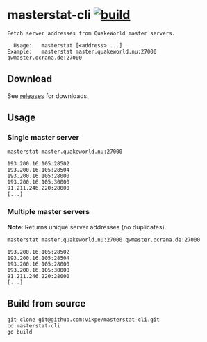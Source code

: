 # masterstat-cli [![build](https://github.com/vikpe/masterstat-cli/actions/workflows/build.yml/badge.svg)](https://github.com/vikpe/masterstat-cli/actions/workflows/build.yml)

```shell
Fetch server addresses from QuakeWorld master servers.

  Usage:   masterstat [<address> ...]
Example:   masterstat master.quakeworld.nu:27000 qwmaster.ocrana.de:27000
```

## Download

See [releases](https://github.com/vikpe/masterstat-cli/releases) for downloads.

## Usage

### Single master server

```shell
masterstat master.quakeworld.nu:27000
```

```
193.200.16.105:28502
193.200.16.105:28504
193.200.16.105:28000
193.200.16.105:30000
91.211.246.220:28000
[...]
```

### Multiple master servers

**Note**: Returns unique server addresses (no duplicates).

```shell
masterstat master.quakeworld.nu:27000 qwmaster.ocrana.de:27000
```

```
193.200.16.105:28502
193.200.16.105:28504
193.200.16.105:28000
193.200.16.105:30000
91.211.246.220:28000
[...]
```

## Build from source

```shell
git clone git@github.com:vikpe/masterstat-cli.git
cd masterstat-cli
go build
```
